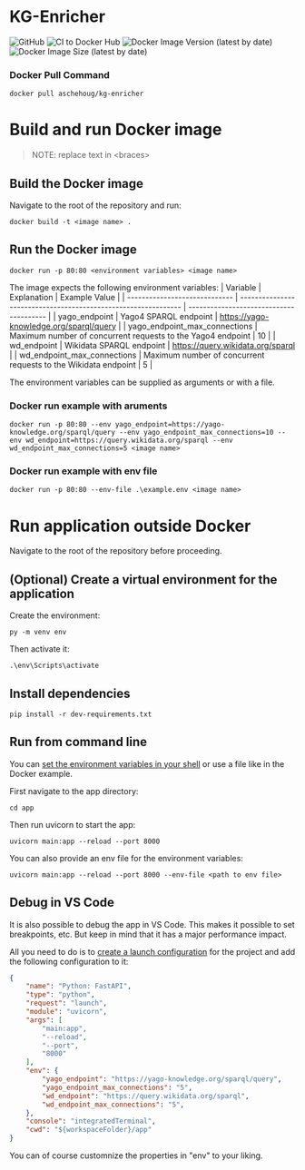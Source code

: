# KG-Enricher
![GitHub](https://img.shields.io/github/license/fredrik-aschehoug/KG-Enricher)
![CI to Docker Hub](https://github.com/fredrik-aschehoug/KG-Enricher/workflows/CI%20to%20Docker%20Hub/badge.svg)
![Docker Image Version (latest by date)](https://img.shields.io/docker/v/aschehoug/kg-enricher)
![Docker Image Size (latest by date)](https://img.shields.io/docker/image-size/aschehoug/kg-enricher)
### Docker Pull Command
```
docker pull aschehoug/kg-enricher
```


# Build and run Docker image
> NOTE: replace text in \<braces\>
## Build the Docker image
Navigate to the root of the repository and run:

```
docker build -t <image name> .
```

## Run the Docker image
```
docker run -p 80:80 <environment variables> <image name>
```

The image expects the following environment variables:
| Variable                      | Explanation                                                    | Example Value                           |
| ----------------------------- | -------------------------------------------------------------- | --------------------------------------- |
| yago_endpoint                 | Yago4 SPARQL endpoint                                          | https://yago-knowledge.org/sparql/query |
| yago_endpoint_max_connections | Maximum number of concurrent requests to the Yago4 endpoint    | 10                                      |
| wd_endpoint                   | Wikidata SPARQL endpoint                                       | https://query.wikidata.org/sparql       |
| wd_endpoint_max_connections   | Maximum number of concurrent requests to the Wikidata endpoint | 5                                       |

The environment variables can be supplied as arguments or with a file.

### Docker run example with aruments
```
docker run -p 80:80 --env yago_endpoint=https://yago-knowledge.org/sparql/query --env yago_endpoint_max_connections=10 --env wd_endpoint=https://query.wikidata.org/sparql --env wd_endpoint_max_connections=5 <image name>
```

### Docker run example with env file
```
docker run -p 80:80 --env-file .\example.env <image name>
```

# Run application outside Docker
Navigate to the root of the repository before proceeding.
## (Optional) Create a virtual environment for the application
Create the environment:

```
py -m venv env
```

Then activate it:

```
.\env\Scripts\activate
```

## Install dependencies
```
pip install -r dev-requirements.txt
```

## Run from command line
You can [set the environment variables in your shell](https://fastapi.tiangolo.com/advanced/settings/?h=environment#environment-variables)
or use a file like in the Docker example.

First navigate to the app directory:

```
cd app
```

Then run uvicorn to start the app:

```
uvicorn main:app --reload --port 8000
```

You can also provide an env file for the environment variables:
```
uvicorn main:app --reload --port 8000 --env-file <path to env file>
```

## Debug in VS Code
It is also possible to debug the app in VS Code. This makes it possible to set breakpoints, etc.
But keep in mind that it has a major performance impact.

All you need to do is to [create a launch configuration](https://code.visualstudio.com/docs/editor/debugging#_launch-configurations)
for the project and add the following configuration to it:
```json
{
    "name": "Python: FastAPI",
    "type": "python",
    "request": "launch",
    "module": "uvicorn",
    "args": [
        "main:app",
        "--reload",
        "--port",
        "8000"
    ],
    "env": {
        "yago_endpoint": "https://yago-knowledge.org/sparql/query",
        "yago_endpoint_max_connections": "5",
        "wd_endpoint": "https://query.wikidata.org/sparql",
        "wd_endpoint_max_connections": "5",
    },
    "console": "integratedTerminal",
    "cwd": "${workspaceFolder}/app"
}
```

You can of course customnize the properties in "env" to your liking.